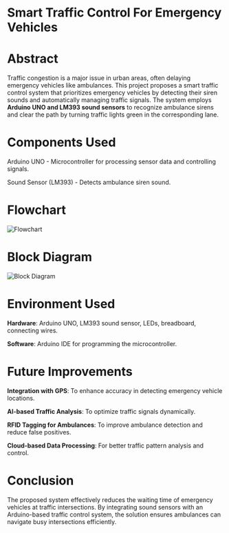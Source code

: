 # Smart Traffic Control For Emergency Vehicles
# Abstract

Traffic congestion is a major issue in urban areas, often delaying emergency vehicles like ambulances. This project proposes a smart traffic control system that prioritizes emergency vehicles by detecting their siren sounds and automatically managing traffic signals. The system employs **Arduino UNO and LM393 sound sensors** to recognize ambulance sirens and clear the path by turning traffic lights green in the corresponding lane.

# Components Used

Arduino UNO - Microcontroller for processing sensor data and controlling signals.

Sound Sensor (LM393) - Detects ambulance siren sound.

# Flowchart
![Flowchart](https://github.com/user-attachments/assets/17aa6462-0a02-48f6-9a41-f2bafb3c0594)


# Block Diagram
![Block Diagram](https://github.com/user-attachments/assets/3aa60b3f-ec8b-4c5c-a41e-b877c4bff312)


# Environment Used

**Hardware**: Arduino UNO, LM393 sound sensor, LEDs, breadboard, connecting wires.

**Software**: Arduino IDE for programming the microcontroller.


# Future Improvements

**Integration with GPS**: To enhance accuracy in detecting emergency vehicle locations.

**AI-based Traffic Analysis**: To optimize traffic signals dynamically.

**RFID Tagging for Ambulances**: To improve ambulance detection and reduce false positives.

**Cloud-based Data Processing**: For better traffic pattern analysis and control.

# Conclusion

The proposed system effectively reduces the waiting time of emergency vehicles at traffic intersections. By integrating sound sensors with an Arduino-based traffic control system, the solution ensures ambulances can navigate busy intersections efficiently.
